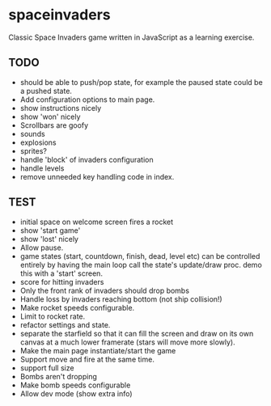 spaceinvaders
=============

Classic Space Invaders game written in JavaScript as a learning exercise.

TODO
----

* should be able to push/pop state, for example
  the paused state could be a pushed state.
* Add configuration options to main page.
* show instructions nicely
* show 'won' nicely
* Scrollbars are goofy
* sounds
* explosions
* sprites?
* handle 'block' of invaders configuration
* handle levels
* remove unneeded key handling code in index.

TEST
----

* initial space on welcome screen fires a rocket
* show 'start game'
* show 'lost' nicely
* Allow pause.
* game states (start, countdown, finish, dead, level etc)
  can be controlled entirely by having the main loop call 
  the state's update/draw proc.
  demo this with a 'start' screen.
* score for hitting invaders
* Only the front rank of invaders should drop bombs
* Handle loss by invaders reaching bottom (not ship collision!)
* Make rocket speeds configurable.
* Limit to rocket rate.
* refactor settings and state.
* separate the starfield so that it can fill the screen
  and draw on its own canvas at a much lower framerate (stars
  will move more slowly).
* Make the main page instantiate/start the game
* Support move and fire at the same time.
* support full size
* Bombs aren't dropping
* Make bomb speeds configurable
* Allow dev mode (show extra info)
